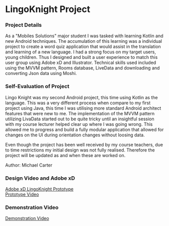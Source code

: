 <h1>LingoKnight Project</h1>
<h3>Project Details</h3>
<p>
    As a "Mobiles Solutions" major student I was tasked with learning Kotlin and new Android techniques. The accumulation of this learning was a individual project to create a         word quiz application that would assist in the translation and learning of a new language. I had a strong focus on my target users, young children. Thus I designed and built a     user experience to match this user group using Adobe xD and Illustrator. Technical skills used included using the MVVM pattern, Rooms database, LiveData and downloading and       converting Json data using Moshi. 
</p>
<h3>Self-Evaluation of Project</h3>    
<p>
    Lingo Knight was my second Android project, this time using Kotlin as the language. This was a very different process when compare to my first project using Java, this time I     was utilising more standard Android architect features that were new to me. The implementation of the MVVM pattern utilizing LivaData started out to be quite tricky until an       insightful session with my course lecturer helped clear up where I was going wrong. This allowed me to progress and build a fully modular application that allowed for             changes on the UI during orientation changes without loosing data.   
</p>
<p>
    Even though the project has been well received by my course teachers, due to time restrictions my initial design was not fully realised.
    Therefore the project will be updated as and when these are worked on. 
</p>
<p>
    Author: Michael Carter
</p>
<p>
<h3> Design Video and Adobe xD </h3>
    <a href="https://xd.adobe.com/view/b56e4c84-f9b4-48af-885d-8dab490c8ed8-e03d/?fullscreen"> Adobe xD LingoKnight Prototype</a>
    <br>
    <a href="https://drive.google.com/file/d/1UylUsYpMUjnsRzPLiBgSUuD960JfxWSs/view?usp=sharing">Prototype Video</a>
    <br>
<h3>Demonstration Video</h3>
    <a href="https://drive.google.com/file/d/1x5XYK8-Vz7b1OwzLODUusW0vOuB8zKKW/view?usp=sharing">Demonstration Video</a>
        <br>
